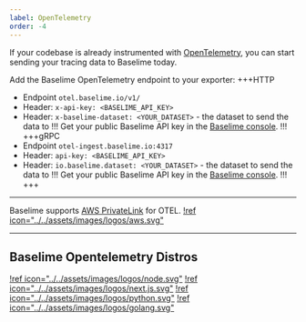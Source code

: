 ```yaml
---
label: OpenTelemetry
order: -4
---
```


If your codebase is already instrumented with [OpenTelemetry](https://opentelemetry.io/), you can start sending your tracing data to Baselime today.


Add the Baselime OpenTelemetry endpoint to your exporter:
+++HTTP
- Endpoint `otel.baselime.io/v1/`
- Header: `x-api-key: <BASELIME_API_KEY>`
- Header: `x-baselime-dataset: <YOUR_DATASET>` - the dataset to send the data to
!!!
Get your public Baselime API key in the [Baselime console](https://console.baselime.io).
!!!
+++gRPC
- Endpoint `otel-ingest.baselime.io:4317`
- Header: `api-key: <BASELIME_API_KEY>`
- Header: `io.baselime.dataset: <YOUR_DATASET>` - the dataset to send the data to
!!!
Get your public Baselime API key in the [Baselime console](https://console.baselime.io).
!!!
+++

---
Baselime supports [AWS PrivateLink](https://aws.amazon.com/privatelink/) for OTEL.
[!ref icon="../../assets/images/logos/aws.svg"](../private-link.md)

---

## Baselime Opentelemetry Distros
[!ref icon="../../assets/images/logos/node.svg"](../languages/node.js.md)
[!ref icon="../../assets/images/logos/next.js.svg"](../languages/next.js.md)
[!ref icon="../../assets/images/logos/python.svg"](../languages/python.md)
[!ref icon="../../assets/images/logos/golang.svg"](../languages/go.md)

